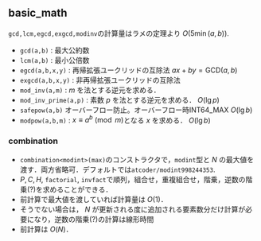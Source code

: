 ## basic_math
`gcd,lcm,egcd,exgcd,modinv`の計算量はラメの定理より $O(5\min(a,b))$.  
- `gcd(a,b)` : 最大公約数  
- `lcm(a,b)` : 最小公倍数  
- `egcd(a,b,x,y)` : 再帰拡張ユークリッドの互除法 $ax+by=\text{GCD}(a,b)$  
- `exgcd(a,b,x,y)` : 非再帰拡張ユークリッドの互除法  
- `mod_inv(a,m)` : $m$ を法とする逆元を求める．
- `mod_inv_prime(a,p)` : 素数 $p$ を法とする逆元を求める． $O(\lg p)$
- `safepow(a,b)` オーバーフロー防止。オーバーフロー時INT64_MAX $O(\lg b)$
- `modpow(a,b,m)` : $x\equiv a^b \pmod m$となる $x$ を求める． $O(\lg b)$

### combination
- `combination<modint>(max)`のコンストラクタで，`modint`型と $N$ の最大値を渡す．両方省略可．デフォルトでは`atcoder/modint998244353`.
- $P,C,H$, `factorial`, `invfact`で順列，組合せ，重複組合せ，階乗，逆数の階乗(?)を求めることができる．
- 前計算で最大値を渡していれば計算量は $O(1)$．
- そうでない場合は， $N$ が更新される度に追加される要素数分だけ計算が必要になり，逆数の階乗(?)の計算は線形時間
- 前計算は $O(N)$．
